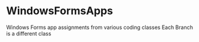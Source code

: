 # WindowsFormsApps
Windows Forms app assignments from various coding classes
Each Branch is a different class
